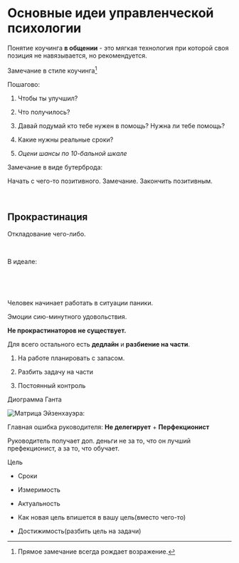 Основные идеи управленческой психологии
=======================================

Понятие коучинга **в общении** - это мягкая технология при которой своя позиция не навязывается, но рекомендуется.

Замечание в стиле коучинга[^1]

[^1]: Прямое замечание всегда рождает возражение.

Пошагово:

1. Чтобы ты улучшил?

2. Что получилось?

3. Давай подумай кто тебе нужен в помощь? Нужна ли тебе помощь?

4. Какие нужны реальные сроки?

5. *Оцени шансы по 10-бальной шкале*

Замечание в виде бутерброда:

Начать с чего-то позитивного. Замечание. Закончить позитивным.

 

Прокрастинация
--------------

Откладование чего-либо.

 

В идеале:

 

 

Человек начинает работать в ситуации паники.

Эмоции сию-минутного удовольствия.

**Не прокрастинаторов не существует.**

Для всего остального есть **дедлайн** и **разбиение на части**.

1. На работе планировать с запасом.

2. Разбить задачу на части

3. Постоянный контроль

Диограмма Ганта

![Матрица Эйзенхауэра:](https://s0.rbk.ru/v6_top_pics/resized/1005xH/media/img/5/32/756214327765325.jpg)

Главная ошибка руководителя: **Не делегирует** + **Перфекционист**

Руководитель получает доп. деньги не за то, что он лучший префекционист, а за то, что обучает.

Цель

- Сроки

- Измеримость

- Актуальность

- Как новая цель впишется в вашу цель(вместо чего-то)

- Достижимость(разбить цель на задачи)
